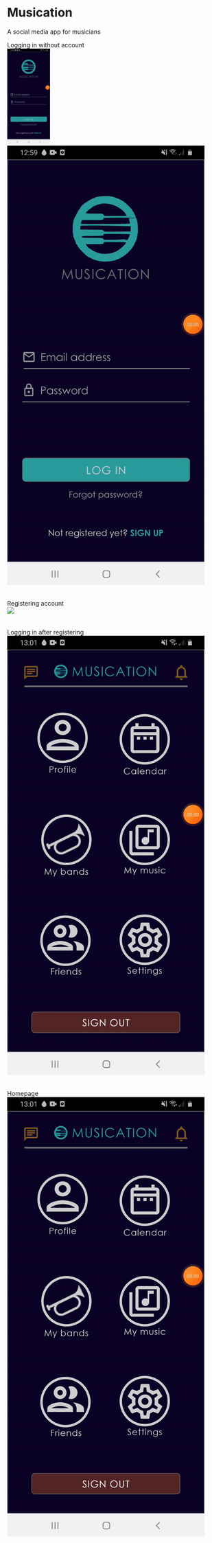 # Musication
A social media app for musicians


Logging in without account <br>
<img src="login_fail_gif.gif" width="100">
![](login_fail_gif.gif)
<br><br>

Registering account <br>
![](musication_register_gif.gif)
<br><br>

Logging in after registering <br>
![](login_success_gif.gif)
<br><br>

Homepage <br>
![](musication_home_gif.gif)

